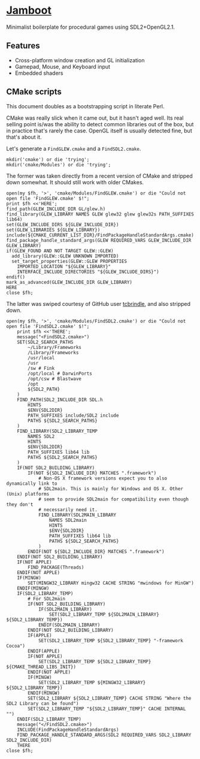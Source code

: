# [Jamboot](https://github.com/Cheezmeister/jamboot)

Minimalist boilerplate for procedural games using SDL2+OpenGL2.1.

## Features

* Cross-platform window creation and GL initialization
* Gamepad, Mouse, and Keyboard input
* Embedded shaders

## CMake scripts

This document doubles as a bootstrapping script in literate Perl.

CMake was really slick when it came out, but it hasn't aged well. Its real selling point is/was
the ability to detect common libraries out of the box, but in practice that's rarely the case.
OpenGL itself is usually detected fine, but that's about it.

Let's generate a `FindGLEW.cmake` and a `FindSDL2.cmake`.

    mkdir('cmake') or die 'trying';
    mkdir('cmake/Modules') or die 'trying';

The former was taken directly from a recent version of CMake and stripped down somewhat. 
It should still work with older CMakes.

    open(my $fh, '>', 'cmake/Modules/FindGLEW.cmake') or die "Could not open file 'FindGLEW.cmake' $!";
    print $fh <<'HERE';
    find_path(GLEW_INCLUDE_DIR GL/glew.h)
    find_library(GLEW_LIBRARY NAMES GLEW glew32 glew glew32s PATH_SUFFIXES lib64)
    set(GLEW_INCLUDE_DIRS ${GLEW_INCLUDE_DIR})
    set(GLEW_LIBRARIES ${GLEW_LIBRARY})
    include(${CMAKE_CURRENT_LIST_DIR}/FindPackageHandleStandardArgs.cmake)
    find_package_handle_standard_args(GLEW REQUIRED_VARS GLEW_INCLUDE_DIR GLEW_LIBRARY)
    if(GLEW_FOUND AND NOT TARGET GLEW::GLEW)
      add_library(GLEW::GLEW UNKNOWN IMPORTED)
      set_target_properties(GLEW::GLEW PROPERTIES
        IMPORTED_LOCATION "${GLEW_LIBRARY}"
        INTERFACE_INCLUDE_DIRECTORIES "${GLEW_INCLUDE_DIRS}")
    endif()
    mark_as_advanced(GLEW_INCLUDE_DIR GLEW_LIBRARY)
    HERE
    close $fh;

The latter was swiped courtesy of GitHub user [tcbrindle](https://raw.githubusercontent.com/tcbrindle/sdl2-cmake-scripts/master/FindSDL2.cmake),
and also stripped down.

    open(my $fh, '>', 'cmake/Modules/FindSDL2.cmake') or die "Could not open file 'FindSDL2.cmake' $!";
		print $fh <<'THERE';
		message("<FindSDL2.cmake>")
		SET(SDL2_SEARCH_PATHS
			~/Library/Frameworks
			/Library/Frameworks
			/usr/local
			/usr
			/sw # Fink
			/opt/local # DarwinPorts
			/opt/csw # Blastwave
			/opt
			${SDL2_PATH}
		)
		FIND_PATH(SDL2_INCLUDE_DIR SDL.h
			HINTS
			$ENV{SDL2DIR}
			PATH_SUFFIXES include/SDL2 include
			PATHS ${SDL2_SEARCH_PATHS}
		)
		FIND_LIBRARY(SDL2_LIBRARY_TEMP
			NAMES SDL2
			HINTS
			$ENV{SDL2DIR}
			PATH_SUFFIXES lib64 lib
			PATHS ${SDL2_SEARCH_PATHS}
		)
		IF(NOT SDL2_BUILDING_LIBRARY)
			IF(NOT ${SDL2_INCLUDE_DIR} MATCHES ".framework")
				# Non-OS X framework versions expect you to also dynamically link to
				# SDL2main. This is mainly for Windows and OS X. Other (Unix) platforms
				# seem to provide SDL2main for compatibility even though they don't
				# necessarily need it.
				FIND_LIBRARY(SDL2MAIN_LIBRARY
					NAMES SDL2main
					HINTS
					$ENV{SDL2DIR}
					PATH_SUFFIXES lib64 lib
					PATHS ${SDL2_SEARCH_PATHS}
				)
			ENDIF(NOT ${SDL2_INCLUDE_DIR} MATCHES ".framework")
		ENDIF(NOT SDL2_BUILDING_LIBRARY)
		IF(NOT APPLE)
			FIND_PACKAGE(Threads)
		ENDIF(NOT APPLE)
		IF(MINGW)
			SET(MINGW32_LIBRARY mingw32 CACHE STRING "mwindows for MinGW")
		ENDIF(MINGW)
		IF(SDL2_LIBRARY_TEMP)
			# For SDL2main
			IF(NOT SDL2_BUILDING_LIBRARY)
				IF(SDL2MAIN_LIBRARY)
					SET(SDL2_LIBRARY_TEMP ${SDL2MAIN_LIBRARY} ${SDL2_LIBRARY_TEMP})
				ENDIF(SDL2MAIN_LIBRARY)
			ENDIF(NOT SDL2_BUILDING_LIBRARY)
			IF(APPLE)
				SET(SDL2_LIBRARY_TEMP ${SDL2_LIBRARY_TEMP} "-framework Cocoa")
			ENDIF(APPLE)
			IF(NOT APPLE)
				SET(SDL2_LIBRARY_TEMP ${SDL2_LIBRARY_TEMP} ${CMAKE_THREAD_LIBS_INIT})
			ENDIF(NOT APPLE)
			IF(MINGW)
				SET(SDL2_LIBRARY_TEMP ${MINGW32_LIBRARY} ${SDL2_LIBRARY_TEMP})
			ENDIF(MINGW)
			SET(SDL2_LIBRARY ${SDL2_LIBRARY_TEMP} CACHE STRING "Where the SDL2 Library can be found")
			SET(SDL2_LIBRARY_TEMP "${SDL2_LIBRARY_TEMP}" CACHE INTERNAL "")
		ENDIF(SDL2_LIBRARY_TEMP)
		message("</FindSDL2.cmake>")
		INCLUDE(FindPackageHandleStandardArgs)
		FIND_PACKAGE_HANDLE_STANDARD_ARGS(SDL2 REQUIRED_VARS SDL2_LIBRARY SDL2_INCLUDE_DIR)
		THERE
    close $fh;

